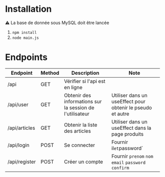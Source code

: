 # Installation
⚠️ La base de donnée sous MySQL doit être lancée
1. `npm install`
2. `node main.js`
# Endpoints
| Endpoint | Method | Description           | Note |
|----------|--------|-----------------------|----- 
| /api     | GET    | Vérifier si l'api est en ligne         | 
| /api/user    | GET    | Obtenir des informations sur la session de l'utilisateur     | Utiliser dans un useEffect pour obtenir le pseudo et autre
| /api/articles | GET | Obtenir la liste des articles | Utiliser dans un useEffect dans la page produits
| /api/login | POST | Se connecter | Fournir il` et `password`
| /api/register | POST | Créer un compte | Fournir `prenom` `nom` `email` `password` `confirm`